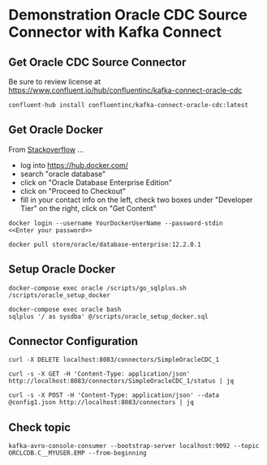 # Demonstration Oracle CDC Source Connector with Kafka Connect

## Get Oracle CDC Source Connector
Be sure to review license at https://www.confluent.io/hub/confluentinc/kafka-connect-oracle-cdc
```
confluent-hub install confluentinc/kafka-connect-oracle-cdc:latest
```

## Get Oracle Docker
From [Stackoverflow](https://stackoverflow.com/questions/47887403/pull-access-denied-for-container-registry-oracle-com-database-enterprise) ...


- log into https://hub.docker.com/
- search "oracle database"
- click on "Oracle Database Enterprise Edition"
- click on "Proceed to Checkout"
- fill in your contact info on the left, check two boxes under "Developer Tier" on the right, click on "Get Content"


```
docker login --username YourDockerUserName --password-stdin
<<Enter your password>>

docker pull store/oracle/database-enterprise:12.2.0.1
```



## Setup Oracle Docker

```
docker-compose exec oracle /scripts/go_sqlplus.sh /scripts/oracle_setup_docker
```


```
docker-compose exec oracle bash
sqlplus '/ as sysdba' @/scripts/oracle_setup_docker.sql
```


## Connector Configuration 
```
curl -X DELETE localhost:8083/connectors/SimpleOracleCDC_1

curl -s -X GET -H 'Content-Type: application/json' http://localhost:8083/connectors/SimpleOracleCDC_1/status | jq

curl -s -X POST -H 'Content-Type: application/json' --data @config1.json http://localhost:8083/connectors | jq
```

## Check topic
```
kafka-avro-console-consumer --bootstrap-server localhost:9092 --topic ORCLCDB.C__MYUSER.EMP --from-beginning
```
